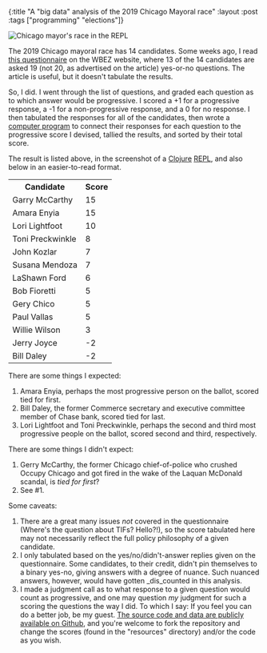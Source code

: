 {:title "A \"big data\" analysis of the 2019 Chicago Mayoral race"
:layout :post
:tags  ["programming" "elections"]}

<img src="http://www.szcz.org/img/chicago_mayor_2019.png" alt="Chicago mayor's race in the REPL"/>

The 2019 Chicago mayoral race has 14 candidates.  Some weeks ago, I read [this questionnaire](https://interactive.wbez.org/2019/mayoral-questionnaire/) on the WBEZ website, where 13 of the 14 candidates are asked 19 (not 20, as advertised on the article) yes-or-no questions.  The article is useful, but it doesn't tabulate the results.

So, I did.  I went through the list of questions, and graded each question as to which answer would be progressive.  I scored a +1 for a progressive response, a -1 for a non-progressive response, and a 0 for no response.  I then tabulated the responses for all of the candidates, then wrote a [computer program](https://github.com/msszczep/chicago_mayor_2019) to connect their responses for each question to the progressive score I devised, tallied the results, and sorted by their total score.

The result is listed above, in the screenshot of a [Clojure](https://clojure.org) [REPL](https://clojure.org/guides/repl/introduction), and also below in an easier-to-read format.  

<table class="t1">
<tr><th>Candidate</th><th>Score</th></tr>
<tr><td>Garry McCarthy</td><td>15</td></tr>
<tr><td>Amara Enyia</td><td>15</td></tr>
<tr><td>Lori Lightfoot</td><td>10</td></tr>
<tr><td>Toni Preckwinkle</td><td>8</td></tr>
<tr><td>John Kozlar</td><td>7</td></tr>
<tr><td>Susana Mendoza</td><td>7</td></tr>
<tr><td>LaShawn Ford</td><td>6</td></tr>
<tr><td>Bob Fioretti</td><td>5</td></tr>
<tr><td>Gery Chico</td><td>5</td></tr>
<tr><td>Paul Vallas</td><td>5</td></tr>
<tr><td>Willie Wilson</td><td>3</td></tr>
<tr><td>Jerry Joyce</td><td>-2</td></tr>
<tr><td>Bill Daley</td><td>-2</td></tr>
</table>

There are some things I expected:

1. Amara Enyia, perhaps the most progressive person on the ballot, scored tied for first.
2. Bill Daley, the former Commerce secretary and executive committee member of Chase bank, scored tied for last.
3. Lori Lightfoot and Toni Preckwinkle, perhaps the second and third most progressive people on the ballot, scored second and third, respectively.

There are some things I didn't expect:

1. Gerry McCarthy, the former Chicago chief-of-police who crushed Occupy Chicago and got fired in the wake of the Laquan McDonald scandal, is _tied for first_?
2. See #1.

Some caveats:

1. There are a great many issues _not_ covered in the questionnaire (Where's the question about TIFs?  Hello?!), so the score tabulated here may not necessarily reflect the full policy philosophy of a given candidate.
2. I only tabulated based on the yes/no/didn't-answer replies given on the questionnaire.  Some candidates, to their credit, didn't pin themselves to a binary yes-no, giving answers with a degree of nuance.  Such nuanced answers, however, would have gotten _dis_counted in this analysis.
3. I made a judgment call as to what response to a given question would count as progressive, and one may question _my_ judgment for such a scoring the questions the way I did.  To which I say: If you feel you can do a better job, be my guest.  [The source code and data are publicly available on Github](https://github.com/msszczep/chicago_mayor_2019), and you're welcome to fork the repository and change the scores (found in the "resources" directory) and/or the code as you wish.


